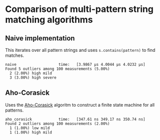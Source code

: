 # Comparison of multi-pattern string matching algorithms

## Naive implementation

This iterates over all pattern strings and uses `s.contains(pattern)` to find matches.

```
naive                   time:   [3.9867 µs 4.0044 µs 4.0232 µs]
Found 5 outliers among 100 measurements (5.00%)
  2 (2.00%) high mild
  3 (3.00%) high severe
```

## Aho-Corasick

Uses the [Aho-Corasick](https://en.wikipedia.org/wiki/Aho%E2%80%93Corasick_algorithm) algoritm to
construct a finite state machine for all patterns.

```
aho_corasick            time:   [347.61 ns 349.17 ns 350.74 ns]
Found 2 outliers among 100 measurements (2.00%)
  1 (1.00%) low mild
  1 (1.00%) high mild
```